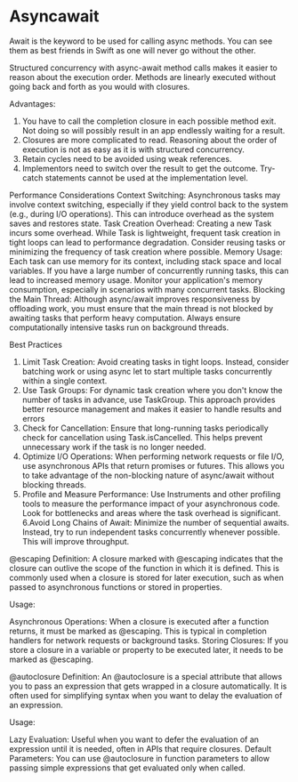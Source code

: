 # Asyncawait


Await is the keyword to be used for calling async methods. You can see them as best friends in Swift as one will never go without the other.

Structured concurrency with async-await method calls makes it easier to reason about the execution order. Methods are linearly executed without going back and forth as you would with closures.

Advantages:

1. You have to call the completion closure in each possible method exit. Not doing so will possibly result in an app endlessly waiting for a result.
2. Closures are more complicated to read. Reasoning about the order of execution is not as easy as it is with structured concurrency.
3. Retain cycles need to be avoided using weak references.
4. Implementors need to switch over the result to get the outcome. Try-catch statements cannot be used at the implementation level.

Performance Considerations
Context Switching: Asynchronous tasks may involve context switching, especially if they yield control back to the system (e.g., during I/O operations). This can introduce overhead as the system saves and restores state.
Task Creation Overhead: Creating a new Task incurs some overhead. While Task is lightweight, frequent task creation in tight loops can lead to performance degradation. Consider reusing tasks or minimizing the frequency of task creation where possible.
Memory Usage: Each task can use memory for its context, including stack space and local variables. If you have a large number of concurrently running tasks, this can lead to increased memory usage. Monitor your application's memory consumption, especially in scenarios with many concurrent tasks.
Blocking the Main Thread: Although async/await improves responsiveness by offloading work, you must ensure that the main thread is not blocked by awaiting tasks that perform heavy computation. Always ensure computationally intensive tasks run on background threads.

Best Practices

1. Limit Task Creation: Avoid creating tasks in tight loops. Instead, consider batching work or using async let to start multiple tasks concurrently within a single context.
2. Use Task Groups: For dynamic task creation where you don't know the number of tasks in advance, use TaskGroup. This approach provides better resource management and makes it easier to handle results and errors
3. Check for Cancellation: Ensure that long-running tasks periodically check for cancellation using Task.isCancelled. This helps prevent unnecessary work if the task is no longer needed.
4. Optimize I/O Operations: When performing network requests or file I/O, use asynchronous APIs that return promises or futures. This allows you to take advantage of the non-blocking nature of async/await without blocking threads.
5. Profile and Measure Performance: Use Instruments and other profiling tools to measure the performance impact of your asynchronous code. Look for bottlenecks and areas where the task overhead is significant.
6.Avoid Long Chains of Await: Minimize the number of sequential awaits. Instead, try to run independent tasks concurrently whenever possible. This will improve throughput.



@escaping
Definition:
A closure marked with @escaping indicates that the closure can outlive the scope of the function in which it is defined. This is commonly used when a closure is stored for later execution, such as when passed to asynchronous functions or stored in properties.

Usage:

Asynchronous Operations: When a closure is executed after a function returns, it must be marked as @escaping. This is typical in completion handlers for network requests or background tasks.
Storing Closures: If you store a closure in a variable or property to be executed later, it needs to be marked as @escaping.


@autoclosure
Definition:
An @autoclosure is a special attribute that allows you to pass an expression that gets wrapped in a closure automatically. It is often used for simplifying syntax when you want to delay the evaluation of an expression.

Usage:

Lazy Evaluation: Useful when you want to defer the evaluation of an expression until it is needed, often in APIs that require closures.
Default Parameters: You can use @autoclosure in function parameters to allow passing simple expressions that get evaluated only when called.
